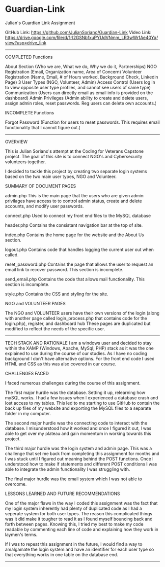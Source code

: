 # Guardian-Link

Julian's Guardian Link Assignment

GitHub Link: https://github.com/JulianSoriano/Guardian-Link
Video Link: https://drive.google.com/file/d/1rI2GSNbfxuPYUdVNmm_LR3wWr1Ae40Yq/view?usp=drive_link

---

COMPLETED Functions

About Section (Who we are, What we do, Why we do it, Partnerships)
NGO Registration (Email, Organization name, Area of Concern)
Volunteer Registration (Name, Email, # of Hours worked, Background Check, Linkedin Page)
3 User Types (NGO, Volunteer, Admin)
Access Control (Users log in to view opposite user type profiles, and cannot see users of same type)
Communication (Users can directly email as email info is provided on the dashboard)
Admin Privileges (Admin ability to create and delete users, assign admin roles, reset passwords. Reg users can delete own accounts.)

INCOMPLETE Functions

Forgot Password (Function for users to reset passwords. This requires email functionality that I cannot figure out.)

---

OVERVIEW

This is Julian Soriano's attempt at the Coding for Veterans Capstone project.
The goal of this site is to connect NGO's and Cybersecurity volunteers together.

I decided to tackle this project by creating two separate login systems based on the two main user types, NGO and Volunteer.

SUMMARY OF DOCUMENT PAGES

admin.php
This is the main page that the users who are given admin privilages have access to to control admin status, create and delete accounts, and modify user passwords.

connect.php
Used to connect my front end files to the MySQL database

header.php
Contains the consistant navigation bar at the top of site.

index.php
Contains the home page for the website and the About Us section.

logout.php
Contains code that handles logging the current user out when called.

reset_password.php
Contains the page that allows the user to request an email link to recover password. This section is incomplete.

send_email.php
Contains the code that allows mail functionality. This section is incomplete.

style.php
Contains the CSS and styling for the site.

NGO and VOLUNTEER PAGES

The NGO and VOLUNTEER users have their own versions of the login (along with another page called login_process.php that contains code for the login.php), register, and dashboard hub
These pages are duplicated but modified to reflect the needs of the specific user.

---

TECH STACK AND RATIONALE
I am a windows user and decided to stay within the XAMP (Windows, Apache, MySql, PHP) stack as it was the one explained to use during the course of our studies. As I have no coding background I don't have alternative options. For the front end code I used HTML and CSS as this was also covered in our course.

CHALLENGES FACED

I faced numerous challenges during the course of this assignment.

The first major hurdle was the database. Setting it up, relearning how mySQL works. I had a few issues when I experienced a database crash and lost access to my tables. This led to me starting to use GitHub to contain the back up files of my website and exporting the MySQL files to a separate folder in my computer.

The second major hurdle was the connecting code to interact with the database. I misunderstood how it worked and once I figured it out, I was able to get over my plateau and gain momentum in working towards this project.

The third major hurdle was the login system and admin page. This was a challenge that set me back from completing this assignment for months and I was stuck until I figured out meaning behind the POST functions. Once I understood how to make If statements and different POST conditions I was able to integrate the admin functionality I was struggling with.

The final major hurdle was the email system which I was not able to overcome.

LESSONS LEARNED AND FUTURE RECOMMENDATIONS

One of the major flaws in the way I coded this assignment was the fact that my login system inherently had plenty of duplicated code as I had a seperate system for both user types.
The reason this complicated things was it did make it tougher to read it as I found myself bouncing back and forth between pages. Knowing this, I tried my best to make my code readable by commenting each line of code and explaining how they work in laymen's terms.

If I was to repeat this assignment in the future, I would find a way to amalgamate the login system and have an identifier for each user type so that everything works in one table on the database end.

---
